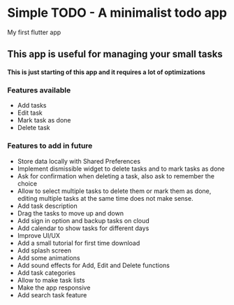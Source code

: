 # Simple TODO - A minimalist todo app

My first flutter app

## This app is useful for managing your small tasks

#### This is just starting of this app and it requires a lot of optimizations 

### Features available
- Add tasks
- Edit task
- Mark task as done
- Delete task

### Features to add in future
- Store data locally with Shared Preferences
- Implement dismissible widget to delete tasks and to mark tasks as done
- Ask for confirmation when deleting a task, also ask to remember the choice
-  Allow to select multiple tasks to delete them or mark them as done, editing multiple tasks at the same time does not make sense.
- Add task description
- Drag the tasks to move up and down
- Add sign in option and backup tasks on cloud
- Add calendar to show tasks for different days
- Improve UI/UX
- Add a small tutorial for first time download
- Add splash screen
- Add some animations
- Add sound effects for Add, Edit and Delete functions
- Add task categories
- Allow to make task lists
- Make the app responsive
- Add search task feature